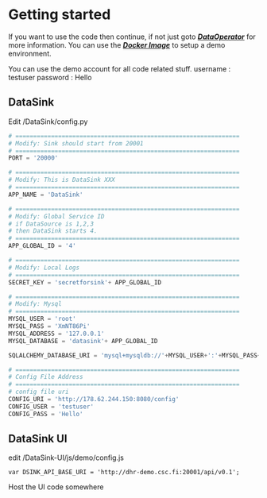 # Getting started
If you want to use the code then continue, if not just goto [***DataOperator***](https://github.com/dhrproject/mydataoperator)
for more information. You can use the [***Docker Image***](https://hub.docker.com/r/dhrpoc/dhr/) to setup a demo environment.

You can use the demo account for all code related stuff.
username :  testuser
password :  Hello

## DataSink
Edit /DataSink/config.py 
```Python
# ===============================================================
# Modify: Sink should start from 20001
# ===============================================================
PORT = '20000'

# ===============================================================
# Modify: This is DataSink XXX
# ===============================================================
APP_NAME = 'DataSink'

# ===============================================================
# Modify: Global Service ID
# if DataSource is 1,2,3
# then DataSink starts 4.
# ===============================================================
APP_GLOBAL_ID = '4'

# ===============================================================
# Modify: Local Logs
# ===============================================================
SECRET_KEY = 'secretforsink'+ APP_GLOBAL_ID

# ===============================================================
# Modify: Mysql
# ===============================================================
MYSQL_USER = 'root'
MYSQL_PASS = 'XmNT86Pi'
MYSQL_ADDRESS = '127.0.0.1'
MYSQL_DATABASE = 'datasink'+ APP_GLOBAL_ID

SQLALCHEMY_DATABASE_URI = 'mysql+mysqldb://'+MYSQL_USER+':'+MYSQL_PASS+'@'+MYSQL_ADDRESS+'/'+MYSQL_DATABASE

# ===============================================================
# Config File Address
# ===============================================================
# config file uri
CONFIG_URI = 'http://178.62.244.150:8080/config'
CONFIG_USER = 'testuser'
CONFIG_PASS = 'Hello'
```

## DataSink UI
edit /DataSink-UI/js/demo/config.js
```
var DSINK_API_BASE_URI = 'http://dhr-demo.csc.fi:20001/api/v0.1';
```
Host the UI code somewhere